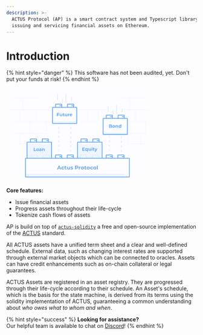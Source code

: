 ```yaml
---
description: >-
  ACTUS Protocol (AP) is a smart contract system and Typescript library for
  issuing and servicing financial assets on Ethereum.
---
```


# Introduction



{% hint style="danger" %}
This software has not been audited, yet. Don't put your funds at risk!
{% endhint %}

![](.gitbook/assets/image%20%281%29.png)



**Core features:**

* Issue financial assets
* Progress assets throughout their life-cycle
* Tokenize cash flows of assets

AP is build on top of [`actus-solidity`](https://github.com/atpar/ap-monorepo/tree/master/packages/actus-solidity) a free and open-source implementation of the [ACTUS](https://www.actusfrf.org/) standard. 

All ACTUS assets have a unified term sheet and a clear and well-defined schedule. External data, such as changing interest rates are supported through external market objects which can be connected to oracles. Assets can have credit enhancements such as on-chain collateral or legal guarantees.

ACTUS Assets are registered in an asset registry. They are progressed through their life-cycle according to their schedule. An Asset's schedule, which is the basis for the state machine, is derived from its terms using the solidity implementation of ACTUS, guaranteeing a common understanding about _who owes what to whom and when_.

{% hint style="success" %}
**Looking for assistance?**   
Our helpful team is available to chat on [Discord](https://discord.gg/WdAhDYq)!
{% endhint %}

